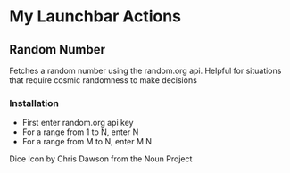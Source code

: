 # My Launchbar Actions

## Random Number

Fetches a random number using the random.org api.
Helpful for situations that require cosmic randomness
to make decisions

### Installation

* First enter random.org api key
* For a range from 1 to N, enter N
* For a range from M to N, enter M N

Dice Icon by Chris Dawson from the Noun Project
